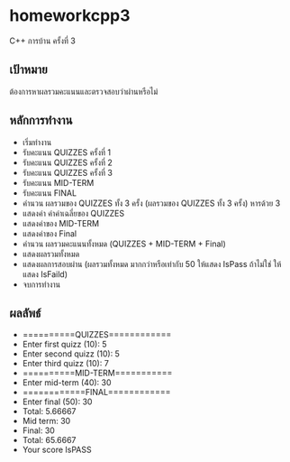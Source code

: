 # homeworkcpp3
C++ การบ้าน ครั้งที่ 3

## เป้าหมาย
ต้องการหาผลรวมคะแนนและตรวจสอบว่าผ่านหรือไม่
## หลักการทำงาน
* เริ่มทำงาน
* รับคะแนน QUIZZES ครั้งที่ 1
* รับคะแนน QUIZZES ครั้งที่ 2
* รับคะแนน QUIZZES ครั้งที่ 3
* รับคะแนน MID-TERM
* รับคะแนน FINAL
* คำนวน ผลรวมของ QUIZZES ทั้ง 3 ครั้ง (ผลรวมของ QUIZZES ทั้ง 3 ครั้ง) หารด้วย 3
* แสดงค่า ค่าค่าเฉลี่ยของ QUIZZES 
* แสดงค่าของ MID-TERM
* แสดงค่าของ Final
* คำนวน ผลรวมคะแนนทั้งหมด (QUIZZES + MID-TERM + Final)
* แสดงผลรวมทั้งหมด
* แสดงผลการสอบผ่าน (ผลรวมทั้งหมด มากกว่าหรือเท่ากับ 50 ให้แสดง IsPass ถ้าไม่ใช่ ให้แสดง IsFaild)
* จบการทำงาน
## ผลลัพธ์
* ==========QUIZZES============
* Enter first quizz (10): 5
* Enter second quizz (10): 5
* Enter third quizz (10): 7
* ==========MID-TERM===========
* Enter mid-term (40): 30
* ============FINAL============
* Enter final (50): 30
* Total: 5.66667
* Mid term: 30
* Final: 30
* Total: 65.6667
* Your score IsPASS

